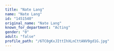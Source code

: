 ```yaml
---
title: "Nate Lang"
name: "Nate Lang"
id: "1451540"
original_name: "Nate Lang"
known_for_department: "Acting"
gender: "0"
adult: "false"
profile_path: "/6TC0gKxJIttIhXLnCttANV9gd1G.jpg"
---
```

